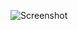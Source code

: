 ![Screenshot](https://raw.githubusercontent.com/Cryakl/Ultimate-RAT-Collection/refs/heads/main/KilerRat/KilerRat%20v5.0.9%20English/Screenshot.png)
